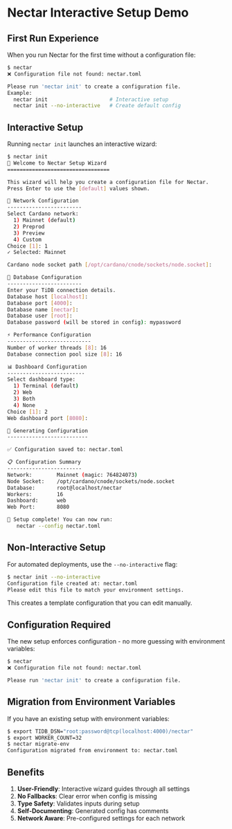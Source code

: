 # Nectar Interactive Setup Demo

## First Run Experience

When you run Nectar for the first time without a configuration file:

```bash
$ nectar
❌ Configuration file not found: nectar.toml

Please run 'nectar init' to create a configuration file.
Example:
  nectar init                    # Interactive setup
  nectar init --no-interactive   # Create default config
```

## Interactive Setup

Running `nectar init` launches an interactive wizard:

```bash
$ nectar init
🚀 Welcome to Nectar Setup Wizard
=================================

This wizard will help you create a configuration file for Nectar.
Press Enter to use the [default] values shown.

📡 Network Configuration
------------------------
Select Cardano network:
  1) Mainnet (default)
  2) Preprod
  3) Preview
  4) Custom
Choice [1]: 1
✓ Selected: Mainnet

Cardano node socket path [/opt/cardano/cnode/sockets/node.socket]: 

💾 Database Configuration
------------------------
Enter your TiDB connection details.
Database host [localhost]: 
Database port [4000]: 
Database name [nectar]: 
Database user [root]: 
Database password (will be stored in config): mypassword

⚡ Performance Configuration
---------------------------
Number of worker threads [8]: 16
Database connection pool size [8]: 16

📊 Dashboard Configuration
-------------------------
Select dashboard type:
  1) Terminal (default)
  2) Web
  3) Both
  4) None
Choice [1]: 2
Web dashboard port [8080]: 

📝 Generating Configuration
--------------------------

✅ Configuration saved to: nectar.toml

📋 Configuration Summary
------------------------
Network:        Mainnet (magic: 764824073)
Node Socket:    /opt/cardano/cnode/sockets/node.socket
Database:       root@localhost/nectar
Workers:        16
Dashboard:      web
Web Port:       8080

🎉 Setup complete! You can now run:
   nectar --config nectar.toml
```

## Non-Interactive Setup

For automated deployments, use the `--no-interactive` flag:

```bash
$ nectar init --no-interactive
Configuration file created at: nectar.toml
Please edit this file to match your environment settings.
```

This creates a template configuration that you can edit manually.

## Configuration Required

The new setup enforces configuration - no more guessing with environment variables:

```bash
$ nectar
❌ Configuration file not found: nectar.toml

Please run 'nectar init' to create a configuration file.
```

## Migration from Environment Variables

If you have an existing setup with environment variables:

```bash
$ export TIDB_DSN="root:password@tcp(localhost:4000)/nectar"
$ export WORKER_COUNT=32
$ nectar migrate-env
Configuration migrated from environment to: nectar.toml
```

## Benefits

1. **User-Friendly**: Interactive wizard guides through all settings
2. **No Fallbacks**: Clear error when config is missing
3. **Type Safety**: Validates inputs during setup
4. **Self-Documenting**: Generated config has comments
5. **Network Aware**: Pre-configured settings for each network